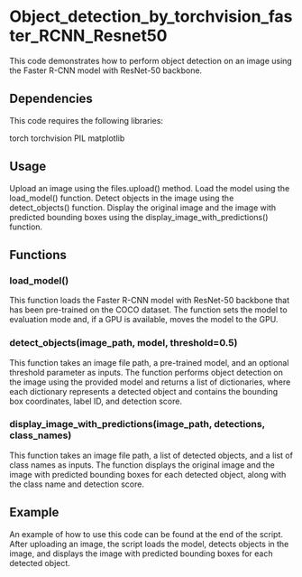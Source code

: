 # Object_detection_by_torchvision_faster_RCNN_Resnet50
This code demonstrates how to perform object detection on an image using the Faster R-CNN model with ResNet-50 backbone.

## Dependencies
This code requires the following libraries:

torch
torchvision
PIL
matplotlib


## Usage
Upload an image using the files.upload() method.
Load the model using the load_model() function.
Detect objects in the image using the detect_objects() function.
Display the original image and the image with predicted bounding boxes using the display_image_with_predictions() function.


## Functions
### load_model()
This function loads the Faster R-CNN model with ResNet-50 backbone that has been pre-trained on the COCO dataset. The function sets the model to evaluation mode and, if a GPU is available, moves the model to the GPU.

### detect_objects(image_path, model, threshold=0.5)
This function takes an image file path, a pre-trained model, and an optional threshold parameter as inputs. The function performs object detection on the image using the provided model and returns a list of dictionaries, where each dictionary represents a detected object and contains the bounding box coordinates, label ID, and detection score.

### display_image_with_predictions(image_path, detections, class_names)
This function takes an image file path, a list of detected objects, and a list of class names as inputs. The function displays the original image and the image with predicted bounding boxes for each detected object, along with the class name and detection score.

## Example
An example of how to use this code can be found at the end of the script. After uploading an image, the script loads the model, detects objects in the image, and displays the image with predicted bounding boxes for each detected object.
